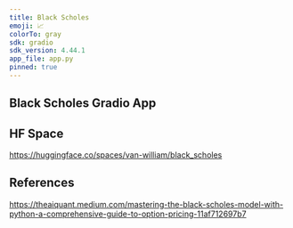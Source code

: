 ```yaml
---
title: Black Scholes
emoji: 📈
colorTo: gray
sdk: gradio
sdk_version: 4.44.1
app_file: app.py
pinned: true
---
```


## Black Scholes Gradio App


## HF Space
https://huggingface.co/spaces/van-william/black_scholes

## References
https://theaiquant.medium.com/mastering-the-black-scholes-model-with-python-a-comprehensive-guide-to-option-pricing-11af712697b7

